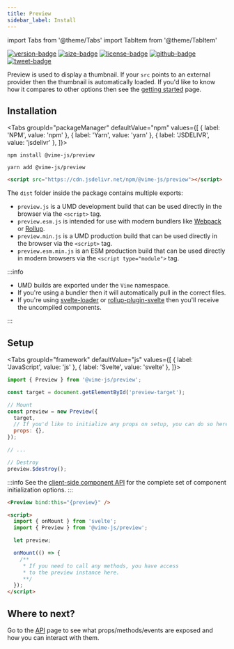 ```yaml
---
title: Preview
sidebar_label: Install
---
```


import Tabs from '@theme/Tabs'
import TabItem from '@theme/TabItem'

[![version-badge]][package]
[![size-badge]][size]
[![license-badge]][license]
[![github-badge]][github]
[![tweet-badge]][tweet]

Preview is used to display a thumbnail. If your `src` points to an external provider then the
thumbnail is automatically loaded. If you'd like to know how it compares to other options then see
the [getting started](../welcome/getting-started.md) page.

[package]: https://www.npmjs.com/package/@vime-js/preview
[version-badge]: https://img.shields.io/npm/v/@vime-js/preview?style=flat-square
[size]: https://bundlephobia.com/result?p=@vime-js/preview
[size-badge]: https://img.shields.io/bundlephobia/minzip/@vime-js/preview?label=min%2Bgzip&style=flat-square
[license]: https://github.com/vime-js/vime/blob/master/LICENSE
[license-badge]: https://img.shields.io/github/license/vime-js/vime?color=blue&style=flat-square
[tweet]: https://twitter.com/intent/tweet?text=Check%20out%20Vime%20%28https%3A%2F%2Fgithub.com%2Fvime-js%2Fvime%29%2C%20it%20makes%20embedding%20and%20using%20media%20players%20for%20the%20web%20simple.%20It%20supports%20Html5%2C%20YouTube%2C%20Dailymotion%2C%20Vimeo%20and%20more%20to%20come%21
[tweet-badge]: https://img.shields.io/twitter/url?style=social&url=https%3A%2F%2Fgithub.com%2Fvime-js%2Fvime
[github]: https://github.com/vime-js/vime
[github-badge]: https://img.shields.io/github/stars/vime-js/vime?style=social

## Installation

<Tabs
groupId="packageManager"
defaultValue="npm"
values={[
{ label: 'NPM', value: 'npm' },
{ label: 'Yarn', value: 'yarn' },
{ label: 'JSDELIVR', value: 'jsdelivr' },
]}>

<TabItem value="npm">

```
npm install @vime-js/preview
```

</TabItem>

<TabItem value="yarn">

```
yarn add @vime-js/preview
```

</TabItem>

<TabItem value="jsdelivr">

```html
<script src="https://cdn.jsdelivr.net/npm/@vime-js/preview"></script>
```

</TabItem>

</Tabs>

The `dist` folder inside the package contains multiple exports:

- `preview.js` is a UMD development build that can be used directly in the browser via the `<script>` tag.
- `preview.esm.js` is intended for use with modern bundlers like [Webpack][webpack] or [Rollup][rollup].
- `preview.min.js` is a UMD production build that can be used directly in the browser via the `<script>` tag.
- `preview.esm.min.js` is an ESM production build that can be used directly in modern browsers via the `<script type="module">` tag.

:::info

- UMD builds are exported under the `Vime` namespace.
- If you're using a bundler then it will automatically pull in the correct files.
- If you're using [svelte-loader][svelte-loader] or [rollup-plugin-svelte][svelte-rollup] then you'll receive the uncompiled components.

:::

[webpack]: https://webpack.js.org
[rollup]: http://rollupjs.org/guide/en
[svelte-loader]: https://github.com/sveltejs/svelte-loader
[svelte-rollup]: https://github.com/sveltejs/rollup-plugin-svelte

## Setup

<Tabs
groupId="framework"
defaultValue="js"
values={[
{ label: 'JavaScript', value: 'js' },
{ label: 'Svelte', value: 'svelte' },
]}>

<TabItem value="js">

```js
import { Preview } from '@vime-js/preview';

const target = document.getElementById('preview-target');

// Mount
const preview = new Preview({
  target,
  // If you'd like to initialize any props on setup, you can do so here.
  props: {},
});

// ...

// Destroy
preview.$destroy();
```

:::info
See the [client-side component API][svelte-client-api] for the complete set of component initialization options.
:::

[svelte-client-api]: https://svelte.dev/docs#Client-side_component_API

</TabItem>

<TabItem value="svelte">

```html
<Preview bind:this="{preview}" />

<script>
  import { onMount } from 'svelte';
  import { Preview } from '@vime-js/preview';

  let preview;

  onMount(() => {
    /**
     * If you need to call any methods, you have access
     * to the preview instance here.
     **/
  });
</script>
```

</TabItem>

</Tabs>

## Where to next?

Go to the [API](./api.md) page to see what props/methods/events are exposed and how you can interact
with them.
